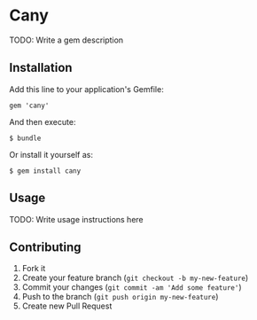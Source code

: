 # Cany

TODO: Write a gem description

## Installation

Add this line to your application's Gemfile:

    gem 'cany'

And then execute:

    $ bundle

Or install it yourself as:

    $ gem install cany

## Usage

TODO: Write usage instructions here

## Contributing

1. Fork it
2. Create your feature branch (`git checkout -b my-new-feature`)
3. Commit your changes (`git commit -am 'Add some feature'`)
4. Push to the branch (`git push origin my-new-feature`)
5. Create new Pull Request
